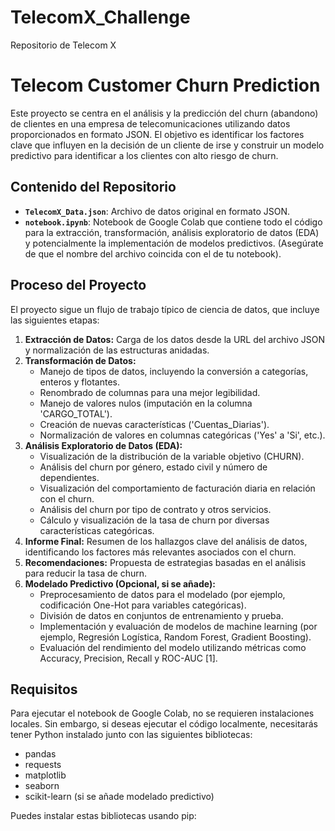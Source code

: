 # TelecomX_Challenge
Repositorio de Telecom X
# Telecom Customer Churn Prediction

Este proyecto se centra en el análisis y la predicción del churn (abandono) de clientes en una empresa de telecomunicaciones utilizando datos proporcionados en formato JSON. El objetivo es identificar los factores clave que influyen en la decisión de un cliente de irse y construir un modelo predictivo para identificar a los clientes con alto riesgo de churn.

## Contenido del Repositorio

*   **`TelecomX_Data.json`**: Archivo de datos original en formato JSON.
*   **`notebook.ipynb`**: Notebook de Google Colab que contiene todo el código para la extracción, transformación, análisis exploratorio de datos (EDA) y potencialmente la implementación de modelos predictivos. (Asegúrate de que el nombre del archivo coincida con el de tu notebook).

## Proceso del Proyecto

El proyecto sigue un flujo de trabajo típico de ciencia de datos, que incluye las siguientes etapas:

1.  **Extracción de Datos:** Carga de los datos desde la URL del archivo JSON y normalización de las estructuras anidadas.
2.  **Transformación de Datos:**
    *   Manejo de tipos de datos, incluyendo la conversión a categorías, enteros y flotantes.
    *   Renombrado de columnas para una mejor legibilidad.
    *   Manejo de valores nulos (imputación en la columna 'CARGO\_TOTAL').
    *   Creación de nuevas características ('Cuentas\_Diarias').
    *   Normalización de valores en columnas categóricas ('Yes' a 'Si', etc.).
3.  **Análisis Exploratorio de Datos (EDA):**
    *   Visualización de la distribución de la variable objetivo (CHURN).
    *   Análisis del churn por género, estado civil y número de dependientes.
    *   Visualización del comportamiento de facturación diaria en relación con el churn.
    *   Análisis del churn por tipo de contrato y otros servicios.
    *   Cálculo y visualización de la tasa de churn por diversas características categóricas.
4.  **Informe Final:** Resumen de los hallazgos clave del análisis de datos, identificando los factores más relevantes asociados con el churn.
5.  **Recomendaciones:** Propuesta de estrategias basadas en el análisis para reducir la tasa de churn.
6.  **Modelado Predictivo (Opcional, si se añade):**
    *   Preprocesamiento de datos para el modelado (por ejemplo, codificación One-Hot para variables categóricas).
    *   División de datos en conjuntos de entrenamiento y prueba.
    *   Implementación y evaluación de modelos de machine learning (por ejemplo, Regresión Logística, Random Forest, Gradient Boosting).
    *   Evaluación del rendimiento del modelo utilizando métricas como Accuracy, Precision, Recall y ROC-AUC [1].

## Requisitos

Para ejecutar el notebook de Google Colab, no se requieren instalaciones locales. Sin embargo, si deseas ejecutar el código localmente, necesitarás tener Python instalado junto con las siguientes bibliotecas:

*   pandas
*   requests
*   matplotlib
*   seaborn
*   scikit-learn (si se añade modelado predictivo)

Puedes instalar estas bibliotecas usando pip:
